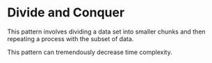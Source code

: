 # Divide and Conquer

This pattern involves dividing a data set into smaller chunks and then repeating a process with the subset of data.

This pattern can tremendously decrease time complexity.
